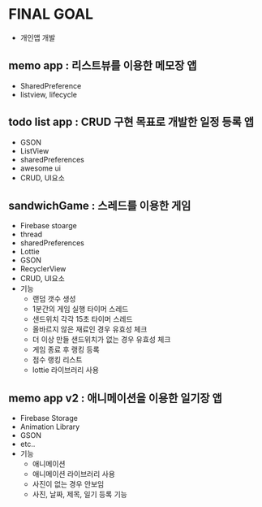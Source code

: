 
# FINAL GOAL
- 개인앱 개발

## memo app : 리스트뷰를 이용한 메모장 앱
  - SharedPreference
  - listview, lifecycle
  
## todo list app : CRUD 구현 목표로 개발한 일정 등록 앱
  - GSON
  - ListView
  - sharedPreferences
  - awesome ui
  - CRUD, UI요소
  
## sandwichGame : 스레드를 이용한 게임
  - Firebase stoarge
  - thread
  - sharedPreferences
  - Lottie
  - GSON
  - RecyclerView
  - CRUD, UI요소
  - 기능
    - 랜덤 갯수 생성
    - 1분간의 게임 실행 타이머 스레드
    - 샌드위치 각각 15초 타이머 스레드
    - 올바르지 않은 재료인 경우 유효성 체크
    - 더 이상 만들 샌드위치가 없는 경우 유효성 체크
    - 게임 종료 후 랭킹 등록
    - 점수 랭킹 리스트
    - lottie 라이브러리 사용 
    
## memo app v2 : 애니메이션을 이용한 일기장 앱
  - Firebase Storage
  - Animation Library
  - GSON
  - etc..
  - 기능
      - 애니메이션
      - 애니메이션 라이브러리 사용
      - 사진이 없는 경우 안보임
      - 사진, 날짜, 제목, 일기 등록 기능
